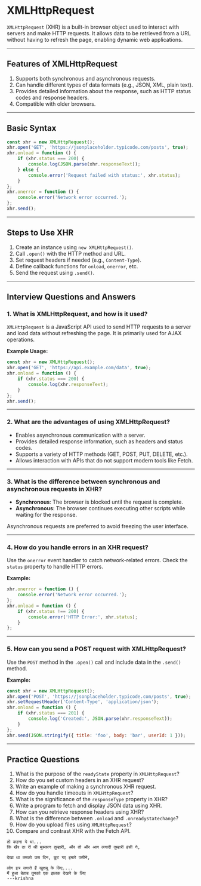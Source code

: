 # XMLHttpRequest 

`XMLHttpRequest` (XHR) is a built-in browser object used to interact with servers and make HTTP requests. It allows data to be retrieved from a URL without having to refresh the page, enabling dynamic web applications.

---

## **Features of XMLHttpRequest**
1. Supports both synchronous and asynchronous requests.
2. Can handle different types of data formats (e.g., JSON, XML, plain text).
3. Provides detailed information about the response, such as HTTP status codes and response headers.
4. Compatible with older browsers.

---

## **Basic Syntax**
```javascript
const xhr = new XMLHttpRequest();
xhr.open('GET', 'https://jsonplaceholder.typicode.com/posts', true);
xhr.onload = function () {
    if (xhr.status === 200) {
        console.log(JSON.parse(xhr.responseText));
    } else {
        console.error('Request failed with status:', xhr.status);
    }
};
xhr.onerror = function () {
    console.error('Network error occurred.');
};
xhr.send();
```

---

## **Steps to Use XHR**
1. Create an instance using `new XMLHttpRequest()`.
2. Call `.open()` with the HTTP method and URL.
3. Set request headers if needed (e.g., `Content-Type`).
4. Define callback functions for `onload`, `onerror`, etc.
5. Send the request using `.send()`.

---

## **Interview Questions and Answers**

### **1. What is XMLHttpRequest, and how is it used?**
`XMLHttpRequest` is a JavaScript API used to send HTTP requests to a server and load data without refreshing the page. It is primarily used for AJAX operations.

**Example Usage:**
```javascript
const xhr = new XMLHttpRequest();
xhr.open('GET', 'https://api.example.com/data', true);
xhr.onload = function () {
    if (xhr.status === 200) {
        console.log(xhr.responseText);
    }
};
xhr.send();
```

---

### **2. What are the advantages of using XMLHttpRequest?**
- Enables asynchronous communication with a server.
- Provides detailed response information, such as headers and status codes.
- Supports a variety of HTTP methods (GET, POST, PUT, DELETE, etc.).
- Allows interaction with APIs that do not support modern tools like Fetch.

---

### **3. What is the difference between synchronous and asynchronous requests in XHR?**
- **Synchronous**: The browser is blocked until the request is complete.
- **Asynchronous**: The browser continues executing other scripts while waiting for the response.

Asynchronous requests are preferred to avoid freezing the user interface.

---

### **4. How do you handle errors in an XHR request?**
Use the `onerror` event handler to catch network-related errors. Check the `status` property to handle HTTP errors.

**Example:**
```javascript
xhr.onerror = function () {
    console.error('Network error occurred.');
};
xhr.onload = function () {
    if (xhr.status !== 200) {
        console.error('HTTP Error:', xhr.status);
    }
};
```

---

### **5. How can you send a POST request with XMLHttpRequest?**
Use the `POST` method in the `.open()` call and include data in the `.send()` method.

**Example:**
```javascript
const xhr = new XMLHttpRequest();
xhr.open('POST', 'https://jsonplaceholder.typicode.com/posts', true);
xhr.setRequestHeader('Content-Type', 'application/json');
xhr.onload = function () {
    if (xhr.status === 201) {
        console.log('Created:', JSON.parse(xhr.responseText));
    }
};
xhr.send(JSON.stringify({ title: 'foo', body: 'bar', userId: 1 }));
```

---

## **Practice Questions**

1. What is the purpose of the `readyState` property in `XMLHttpRequest`?
2. How do you set custom headers in an XHR request?
3. Write an example of making a synchronous XHR request.
4. How do you handle timeouts in `XMLHttpRequest`?
5. What is the significance of the `responseType` property in XHR?
6. Write a program to fetch and display JSON data using XHR.
7. How can you retrieve response headers using XHR?
8. What is the difference between `.onload` and `.onreadystatechange`?
9. How do you upload files using `XMLHttpRequest`?
10. Compare and contrast XHR with the Fetch API.




```krishna
तो कहना ये था...
कि खैर ठा री थी मुस्कान तुम्हारी, और तो और आग लगादी तुम्हारी हंसी ने, 

देखा था तमको उस दिन, छूट गए हमारे पसीने,

लोग इत्र लगाते हैं खुशबू के लिए....
मैं हुआ बेताब तुमको एक झलक देखने के लिए
---krishna
```

